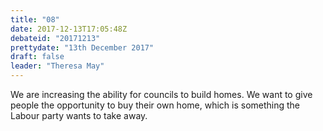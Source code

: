 ```yaml
---
title: "08"
date: 2017-12-13T17:05:48Z
debateid: "20171213"
prettydate: "13th December 2017"
draft: false
leader: "Theresa May"
---
```


We are increasing the ability for councils to build homes. We want to give people the opportunity to buy their own home, which is something the Labour party wants to take away.